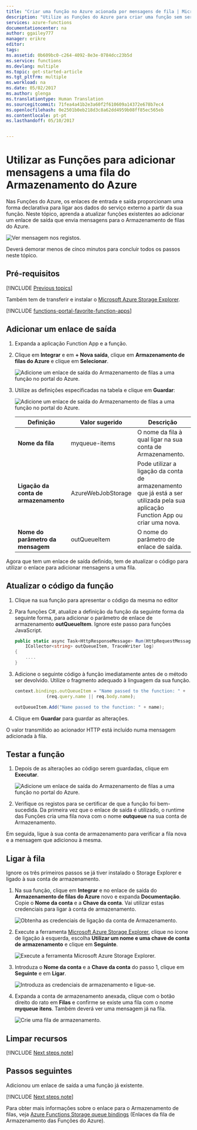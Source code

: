```yaml
---
title: "Criar uma função no Azure acionada por mensagens de fila | Microsoft Docs"
description: "Utilize as Funções do Azure para criar uma função sem servidores que é invocada por mensagens que são submetidas para filas do Armazenamento do Azure."
services: azure-functions
documentationcenter: na
author: ggailey777
manager: erikre
editor: 
tags: 
ms.assetid: 0b609bc0-c264-4092-8e3e-0784dcc23b5d
ms.service: functions
ms.devlang: multiple
ms.topic: get-started-article
ms.tgt_pltfrm: multiple
ms.workload: na
ms.date: 05/02/2017
ms.author: glenga
ms.translationtype: Human Translation
ms.sourcegitcommit: 71fea4a41b2e3a60f2f610609a14372e678b7ec4
ms.openlocfilehash: 0e2501b0eb218d3c8a62dd4959b08ff85ec565eb
ms.contentlocale: pt-pt
ms.lasthandoff: 05/10/2017


---
```

# <a name="add-messages-to-an-azure-storage-queue-using-functions"></a>Utilizar as Funções para adicionar mensagens a uma fila do Armazenamento do Azure

Nas Funções do Azure, os enlaces de entrada e saída proporcionam uma forma declarativa para ligar aos dados do serviço externo a partir da sua função. Neste tópico, aprenda a atualizar funções existentes ao adicionar um enlace de saída que envia mensagens para o Armazenamento de filas do Azure.  

![Ver mensagem nos registos.](./media/functions-integrate-storage-queue-output-binding/functions-integrate-storage-binding-in-portal.png)

Deverá demorar menos de cinco minutos para concluir todos os passos neste tópico.

## <a name="prerequisites"></a>Pré-requisitos 

[!INCLUDE [Previous topics](../../includes/functions-quickstart-previous-topics.md)]

Também tem de transferir e instalar o [Microsoft Azure Storage Explorer](http://storageexplorer.com/). 

[!INCLUDE [functions-portal-favorite-function-apps](../../includes/functions-portal-favorite-function-apps.md)] 

## <a name="add-binding"></a>Adicionar um enlace de saída
 
1. Expanda a aplicação Function App e a função.

2. Clique em **Integrar** e em **+ Nova saída**, clique em **Armazenamento de filas do Azure** e clique em **Selecionar**.
    
    ![Adicione um enlace de saída do Armazenamento de filas a uma função no portal do Azure.](./media/functions-integrate-storage-queue-output-binding/function-add-queue-storage-output-binding.png)

3. Utilize as definições especificadas na tabela e clique em **Guardar**: 

    ![Adicione um enlace de saída do Armazenamento de filas a uma função no portal do Azure.](./media/functions-integrate-storage-queue-output-binding/function-add-queue-storage-output-binding-2.png)

    | Definição      |  Valor sugerido   | Descrição                              |
    | ------------ |  ------- | -------------------------------------------------- |
    | **Nome da fila**   | myqueue-items    | O nome da fila à qual ligar na sua conta de Armazenamento. |
    | **Ligação da conta de armazenamento** | AzureWebJobStorage | Pode utilizar a ligação da conta de armazenamento que já está a ser utilizada pela sua aplicação Function App ou criar uma nova.  |
    | **Nome do parâmetro da mensagem** | outQueueItem | O nome do parâmetro de enlace de saída. | 

Agora que tem um enlace de saída definido, tem de atualizar o código para utilizar o enlace para adicionar mensagens a uma fila.  

## <a name="update-the-function-code"></a>Atualizar o código da função

1. Clique na sua função para apresentar o código da mesma no editor 

2. Para funções C#, atualize a definição da função da seguinte forma da seguinte forma, para adicionar o parâmetro de enlace de armazenamento **outQueueItem**. Ignore este passo para funções JavaScript.

    ```cs   
    public static async Task<HttpResponseMessage> Run(HttpRequestMessage req, 
        ICollector<string> outQueueItem, TraceWriter log)
    {
        ....
    }
    ```

3. Adicione o seguinte código à função imediatamente antes de o método ser devolvido. Utilize o fragmento adequado à linguagem da sua função.

    ```javascript
    context.bindings.outQueueItem = "Name passed to the function: " + 
                (req.query.name || req.body.name);
    ```

    ```cs
    outQueueItem.Add("Name passed to the function: " + name);     
    ```

4. Clique em **Guardar** para guardar as alterações.

O valor transmitido ao acionador HTTP está incluído numa mensagem adicionada à fila.
 
## <a name="test-the-function"></a>Testar a função 

1. Depois de as alterações ao código serem guardadas, clique em **Executar**. 

    ![Adicione um enlace de saída do Armazenamento de filas a uma função no portal do Azure.](./media/functions-integrate-storage-queue-output-binding/functions-test-run-function.png)

2. Verifique os registos para se certificar de que a função foi bem-sucedida. Da primeira vez que o enlace de saída é utilizado, o runtime das Funções cria uma fila nova com o nome **outqueue** na sua conta de Armazenamento.

Em seguida, ligue à sua conta de armazenamento para verificar a fila nova e a mensagem que adicionou à mesma. 

## <a name="connect-to-the-queue"></a>Ligar à fila

Ignore os três primeiros passos se já tiver instalado o Storage Explorer e ligado à sua conta de armazenamento.    

1. Na sua função, clique em **Integrar** e no enlace de saída do **Armazenamento de filas do Azure** novo e expanda **Documentação**. Copie o **Nome da conta** e a **Chave da conta**. Vai utilizar estas credenciais para ligar à conta de armazenamento.
 
    ![Obtenha as credenciais de ligação da conta de Armazenamento.](./media/functions-integrate-storage-queue-output-binding/function-get-storage-account-credentials.png)

2. Execute a ferramenta [Microsoft Azure Storage Explorer](http://storageexplorer.com/), clique no ícone de ligação à esquerda, escolha **Utilizar um nome e uma chave de conta de armazenamento** e clique em **Seguinte**.

    ![Execute a ferramenta Microsoft Azure Storage Explorer.](./media/functions-integrate-storage-queue-output-binding/functions-storage-manager-connect-1.png)
    
3. Introduza o **Nome da conta** e a **Chave da conta** do passo 1, clique em **Seguinte** e em **Ligar**. 
  
    ![Introduza as credenciais de armazenamento e ligue-se.](./media/functions-integrate-storage-queue-output-binding/functions-storage-manager-connect-2.png)

4. Expanda a conta de armazenamento anexada, clique com o botão direito do rato em **Filas** e confirme se existe uma fila com o nome **myqueue itens**. Também deverá ver uma mensagem já na fila.  
 
    ![Crie uma fila de armazenamento.](./media/functions-integrate-storage-queue-output-binding/function-queue-storage-output-view-queue.png)
 

## <a name="clean-up-resources"></a>Limpar recursos

[!INCLUDE [Next steps note](../../includes/functions-quickstart-cleanup.md)]

## <a name="next-steps"></a>Passos seguintes

Adicionou um enlace de saída a uma função já existente. 

[!INCLUDE [Next steps note](../../includes/functions-quickstart-next-steps.md)]

Para obter mais informações sobre o enlace para o Armazenamento de filas, veja [Azure Functions Storage queue bindings](functions-bindings-storage-queue.md) (Enlaces da fila de Armazenamento das Funções do Azure). 




